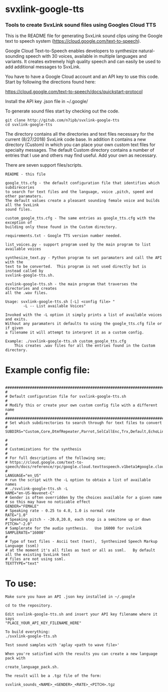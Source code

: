 # svxlink-google-tts
### Tools to create SvxLink sound files using Googles Cloud TTS


This is the README file for generating SvxLink sound clips using the Google
text to speech system (https://cloud.google.com/text-to-speech). 

Google Cloud Text-to-Speech enables developers to synthesize natural-sounding 
speech with 30 voices, available in multiple languages and variants. It creates
extremely high quality speech and can easily be used to add additional messages 
to SvxLink.

You have to have a Google Cloud account and an API key to use this code.  Start
by following the directions found here:

https://cloud.google.com/text-to-speech/docs/quickstart-protocol

Install the API key .json file in ~/.google/<your key filename.json>

To generate sound files start by checking out the code.

    git clone http://gitub.com/n7ipb/svxlink-google-tts
    cd svxlink-google-tts

The directory contains all the directories and text files necessary for the current 
(8/27/2018) SvxLink code base.  In addition it contains a new directory (Custom) in
which you can place your own custom text files for specialty messages.   The default 
Custom directory contains a number of entries that I use and others may find useful.
Add your own as necessary.

There are seven support files/scripts.

    README - this file
    
    google_tts.cfg - the default configuration file that identifies which subdirecories
    to search for text files and the language, voice ,pitch, speed and other paramaters.  
    The default values create a pleasant sounding female voice and builds all the SvxLink 
    sound files.
    
    custom_google_tts.cfg - The same entries as google_tts.cfg with the exception of
    building only those found in the Custom directory.
    
    requirements.txt - Google TTS version number needed.
    
    list_voices.py - support program used by the main program to list available voices
    
    synthesize_text.py - Python program to set paramaters and call the API with the
    text to be converted.  This program is not used directly but is instead called by
    svxlink-google-tts.sh.

    svxlink-google-tts.sh - the main program that traverses the directories and creates 
    all the .wav files. 

    Usage: svxlink-google-tts.sh [-L] <config file> "
            -L -- List available Voices"

    Invoked with the -L option it simply prints a list of available voices and exits.
    Without any paramaters it defaults to using the google_tts.cfg file or if given 
    a filename it will attempt to interpret it as a custom config.
    
    Example: ./svxlink-google-tts.sh custom_google_tts.cfg
        This creates .wav files for all the entries found in the Custom directory.
        

# Example config file:

```

###############################################################################
#
# Default configuration file for svxlink-google-tts.sh 
#
# Modify this or create your own custom config file with a different name
#
###############################################################################
# Set which subdirectories to search through for text files to convert
# 
SUBDIRS="Custom,Core,DtmfRepeater,Parrot,SelCallEnc,Trx,Default,EchoLink,Frn,Help,MetarInfo,PropagationMonitor,TclVoiceMail"

#
#
# Customizations for the synthesis
#
# For full descriptions of the following see;
# https://cloud.google.com/text-to-speech/docs/reference/rpc/google.cloud.texttospeech.v1beta1#google.cloud.texttospeech.v1beta1.TextToSpeech.SynthesizeSpeech
# 
LANGUAGE="en_US"
# run the script with the -L option to obtain a list of available names
# ./svxlink-google-tts.sh -L
NAME="en-US-Wavenet-C"
# Gender is often overridden by the choices available for a given name
# so this may have no noticable effect
GENDER="FEMALE"
# Speaking rate - 0.25 to 4.0, 1.0 is normal rate
RATE="1.0"
# Speaking pitch - -20.0,20.0, each step is a semitone up or down
PITCH="-2.0"
# Samplerate for the audio synthesis.   Use 16000 for svxlink
SAMPLERATE="16000"
#
# Type of text files - Ascii text (text),  Synthesized Speech Markup Language (ssml)
# at the moment it's all files as text or all as ssml.   By default all the existing SvxLink text 
# files are not using ssml.
TEXTTYPE="text"

```

# To use:
    Make sure you have an API .json key installed in ~/.google
    
    cd to the repository.
    
    Edit svxlink-google-tts.sh and insert your API key filename where it says
    "PLACE_YOUR_API_KEY_FILENAME_HERE"
    
    To build everything:
    ./svxlink-google-tts.sh
    
    Test sound samples with 'aplay <path to wave file>'
    
    When you're satisfied with the results you can create a new language pack with
    
    create_language_pack.sh.  
    
    The result will be a .tgz file of the form:
   ``` 
   svxlink_sounds_<NAME>_<GENDER>_<RATE>_<PITCH>.tgz
   ```
